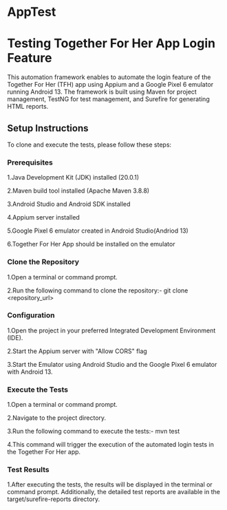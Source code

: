 # AppTest

# Testing Together For Her App Login Feature

This automation framework enables to automate the login feature of the Together For Her (TFH) app using Appium and a Google Pixel 6 emulator running Android 13. The framework is built using Maven for project management, TestNG for test management, and Surefire for generating HTML reports.

## Setup Instructions

To clone and execute the tests, please follow these steps:

### Prerequisites
1.Java Development Kit (JDK) installed (20.0.1)

2.Maven build tool installed (Apache Maven 3.8.8)

3.Android Studio and Android SDK installed

4.Appium server installed

5.Google Pixel 6 emulator created in Android Studio(Andriod 13)

6.Together For Her App should be installed on the emulator

### Clone the Repository

1.Open a terminal or command prompt.

2.Run the following command to clone the repository:- git clone <repository_url>

### Configuration

1.Open the project in your preferred Integrated Development Environment (IDE).

2.Start the Appium server with "Allow CORS" flag 

3.Start the Emulator using Android Studio and the Google Pixel 6 emulator with Android 13.

### Execute the Tests

1.Open a terminal or command prompt.

2.Navigate to the project directory.

3.Run the following command to execute the tests:- mvn test

4.This command will trigger the execution of the automated login tests in the Together For Her app.

### Test Results

1.After executing the tests, the results will be displayed in the terminal or command prompt. Additionally, the detailed test reports are available in the target/surefire-reports directory.
